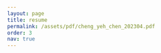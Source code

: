 ```yaml
---
layout: page
title: resume
permalink: /assets/pdf/cheng_yeh_chen_202304.pdf
order: 3
nav: true
---
```


<!-- <a href="/assets/pdf/brian_chao_resume.pdf" download>Download resume</a>

<object data="/assets/pdf/brian_chao_resume.pdf" type="application/pdf" width="100%" height="1000px">
    <embed src="/assets/pdf/brian_chao_resume.pdf">
    </embed>
</object>
--> 
